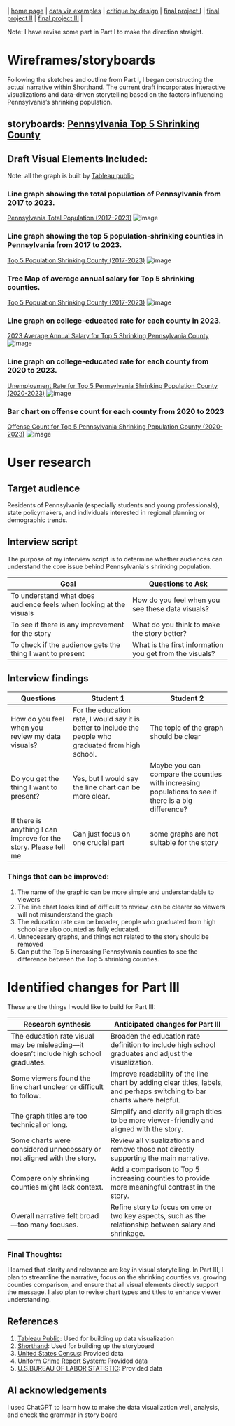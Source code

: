 | [home page](https://aa29zzjj.github.io/jerryh-online-portfolio/) | [data viz examples](dataviz-examples) | [critique by design](critique-by-design) | [final project I](final-project-part-one) | [final project II](final-project-part-two) | [final project III](final-project-part-three) |

Note: I have revise some part in Part I to make the direction straight.
# Wireframes/storyboards
Following the sketches and outline from Part I, I began constructing the actual narrative within Shorthand. The current draft incorporates interactive visualizations and data-driven storytelling based on the factors influencing Pennsylvania’s shrinking population.


## storyboards: [Pennsylvania Top 5 Shrinking County](https://preview.shorthand.com/3sZ9bq2X7uzEY8yR)

## Draft Visual Elements Included:
Note: all the graph is built by [Tableau public](https://public.tableau.com/app/discover)
### Line graph showing the total population of Pennsylvania from 2017 to 2023.
[Pennsylvania Total Population (2017–2023)](https://public.tableau.com/app/profile/jerry.huang4443/viz/PennsylvaniaTotalPopulation/Sheet1)
![image](https://github.com/user-attachments/assets/9b41c0d6-a7db-4aa0-8bdd-be980e0007e7)

### Line graph showing the top 5 population-shrinking counties in Pennsylvania from 2017 to 2023.
[Top 5 Population Shrinking County (2017-2023)](https://public.tableau.com/app/profile/jerry.huang4443/viz/PennsylvaniaTotalPopulation/Sheet2)
![image](https://github.com/user-attachments/assets/4cc52911-ab2c-4a6f-bd8f-2373edb77b7d)

### Tree Map of average annual salary for Top 5 shrinking counties.
[Top 5 Population Shrinking County (2017-2023)](https://public.tableau.com/app/profile/jerry.huang4443/viz/PennsylvaniaTotalPopulation/Sheet2)
![image](https://github.com/user-attachments/assets/ee46934a-4c2a-4545-97b8-190bac9ed9a4)


### Line graph on college-educated rate for each county in 2023.
[2023 Average Annual Salary for Top 5 Shrinking Pennsylvania County](https://public.tableau.com/app/profile/jerry.huang4443/viz/Pennsylvaniainfo/Sheet1)
![image](https://github.com/user-attachments/assets/5cd221ea-8329-481a-9023-353c4541a8bd)

### Line graph on college-educated rate for each county from 2020 to 2023.
[Unemployment Rate for Top 5 Pennsylvania Shrinking Population County (2020-2023)](https://public.tableau.com/app/profile/jerry.huang4443/viz/Pennsylvaniainfo/Sheet3)
![image](https://github.com/user-attachments/assets/0b900855-a18f-4ea9-9471-a3997b898a98)

### Bar chart on offense count for each county from 2020 to 2023
[Offense Count for Top 5 Pennsylvania Shrinking Population County (2020-2023)](https://public.tableau.com/app/profile/jerry.huang4443/viz/Pennsylvaniainfo/Sheet4)
![image](https://github.com/user-attachments/assets/f859bec5-220a-4723-8fcf-440f16c02c5c)



# User research 

## Target audience
Residents of Pennsylvania (especially students and young professionals), state policymakers, and individuals interested in regional planning or demographic trends.

## Interview script

The purpose of my interview script is to determine whether audiences can understand the core issue behind Pennsylvania's shrinking population.

| Goal                                                                  | Questions to Ask                                       |
|-----------------------------------------------------------------------|--------------------------------------------------------|
|To understand what does audience feels when looking at the visuals     |How do you feel when you see these data visuals?        |
|To see if there is any improvement for the story                       |What do you think to make the story better?             |
|To check if the audience gets the thing I want to present              |What is the first information you get from the visuals? |



## Interview findings

| Questions                                        | Student 1                                                                                        | Student 2                          |
|--------------------------------------------------|--------------------------------------------------------------------------------------------------|------------------------------------|
| How do you feel when you review my data visuals? | For the education rate, I would say it is better to include the people who graduated from high school.| The topic of the graph should be clear |
| Do you get the thing I want to present?          | Yes, but I would say the  line chart can be more clear.                                |Maybe you can compare the counties with increasing populations to see if there is a big difference?             |
|If there is anything I can improve for the story. Please tell me                         | Can just focus on one crucial part                               | some graphs are not suitable for the story            |

### Things that can be improved:
1. The name of the graphic can be more simple and understandable to viewers
2. The line chart looks kind of difficult to review, can be clearer so viewers will not misunderstand the graph
3.  The education rate can be broader, people who graduated from high school are also counted as fully educated.
4.  Unnecessary graphs, and things not related to the story should be removed
5.  Can put the Top 5 increasing Pennsylvania counties to see the difference between the Top 5 shrinking counties.

# Identified changes for Part III

These are the things I would like to build for Part III:

| Research synthesis                       | Anticipated changes for Part III                                                |
|------------------------------------------|---------------------------------------------------------------------------------|
| The education rate visual may be misleading—it doesn’t include high school graduates. | Broaden the education rate definition to include high school graduates and adjust the visualization. |
| Some viewers found the line chart unclear or difficult to follow.    | Improve readability of the line chart by adding clear titles, labels, and perhaps switching to bar charts where helpful.    |
| The graph titles are too technical or long.  | Simplify and clarify all graph titles to be more viewer-friendly and aligned with the story. |
| Some charts were considered unnecessary or not aligned with the story.  | Review all visualizations and remove those not directly supporting the main narrative.    |
| Compare only shrinking counties might lack context. | 	Add a comparison to Top 5 increasing counties to provide more meaningful contrast in the story.     |
|Overall narrative felt broad—too many focuses. |	Refine story to focus on one or two key aspects, such as the relationship between salary and shrinkage.|


### Final Thoughts:
I learned that clarity and relevance are key in visual storytelling. In Part III, I plan to streamline the narrative, focus on the shrinking counties vs. growing counties comparison, and ensure that all visual elements directly support the message. I also plan to revise chart types and titles to enhance viewer understanding.


## References
1. [Tableau Public](https://public.tableau.com/app/discover): Used for building up data visualization
2. [Shorthand](https://shorthand.com/): Used for building up the storyboard
3. [United States Census](https://data.census.gov/): Provided data
4. [Uniform Crime Report System](https://www.ucr.pa.gov/PAUCRSPUBLIC/Home/Index): Provided data
5. [U.S.BUREAU OF LABOR STATISTIC](https://www.bls.gov/): Provided data

## AI acknowledgements
I used ChatGPT to learn how to make the data visualization well, analysis, and check the grammar in story board

